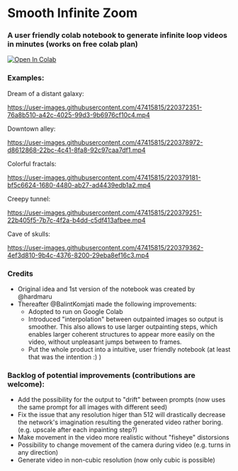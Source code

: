 # Smooth Infinite Zoom  

### A user friendly colab notebook to generate infinite loop videos in minutes (works on free colab plan)
  
<a target="_blank" href="https://colab.research.google.com/github/BalintKomjati/smooth-infinite-zoom/blob/main/smooth_infinite_zoom.ipynb">
  <img src="https://colab.research.google.com/assets/colab-badge.svg" alt="Open In Colab"/>
</a>



### Examples:

Dream of a distant galaxy:

https://user-images.githubusercontent.com/47415815/220372351-76a8b510-a42c-4025-99d3-9b6976cf10c4.mp4
  
Downtown alley:

https://user-images.githubusercontent.com/47415815/220378972-d8612868-22bc-4c41-8fa8-92c97caa7df1.mp4
  
Colorful fractals:

https://user-images.githubusercontent.com/47415815/220379181-bf5c6624-1680-4480-ab27-ad4439edb1a2.mp4
  
Creepy tunnel:

https://user-images.githubusercontent.com/47415815/220379251-22b405f5-7b7c-4f2a-b4dd-c5df413afbee.mp4
  
Cave of skulls:

https://user-images.githubusercontent.com/47415815/220379362-4ef3d810-9b4c-4376-8200-29eba8ef16c3.mp4

### Credits

 - Original idea and 1st version of the notebook was created by @hardmaru
 - Thereafter @BalintKomjati made the following improvements:
    - Adopted to run on Google Colab
    - Introduced "interpolation" between outpainted images so output is smoother. This also allows to use larger outpainting steps, which enables larger coherent structures to appear more easily on the video, without unpleasant jumps between to frames.
    - Put the whole product into a intuitive, user friendly notebook (at least that was the intention :) )


### Backlog of potential improvements (contributions are welcome):

 - Add the possibility for the output to "drift" between prompts (now uses the same prompt for all images with different seed)
 - Fix the issue that any resolution higer than 512 will drastically decrease the network's imagination resulting the generated video rather boring. (e.g. upscale after each inpainting step?)
 - Make movement in the video more realistic without "fisheye" distorsions
 - Possibility to change movement of the camera during video (e.g. turns in any direction)
 - Generate video in non-cubic resolution (now only cubic is possible)

